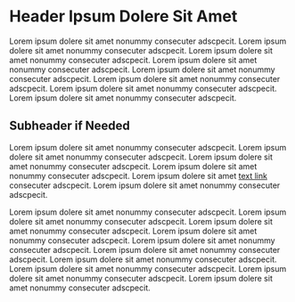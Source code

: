 # Header Ipsum Dolere Sit Amet

Lorem ipsum dolere sit amet nonummy consecuter adscpecit. Lorem ipsum dolere sit amet nonummy consecuter adscpecit. Lorem ipsum dolere sit amet nonummy consecuter adscpecit. Lorem ipsum dolere sit amet nonummy consecuter adscpecit. Lorem ipsum dolere sit amet nonummy consecuter adscpecit. Lorem ipsum dolere sit amet nonummy consecuter adscpecit. Lorem ipsum dolere sit amet nonummy consecuter adscpecit. Lorem ipsum dolere sit amet nonummy consecuter adscpecit. 

## Subheader if Needed
Lorem ipsum dolere sit amet nonummy consecuter adscpecit. Lorem ipsum dolere sit amet nonummy consecuter adscpecit. Lorem ipsum dolere sit amet nonummy consecuter adscpecit. Lorem ipsum dolere sit amet nonummy consecuter adscpecit. Lorem ipsum dolere sit amet [text link](https://turing.io/) consecuter adscpecit. Lorem ipsum dolere sit amet nonummy consecuter adscpecit. 

Lorem ipsum dolere sit amet nonummy consecuter adscpecit. Lorem ipsum dolere sit amet nonummy consecuter adscpecit. Lorem ipsum dolere sit amet nonummy consecuter adscpecit. Lorem ipsum dolere sit amet nonummy consecuter adscpecit. Lorem ipsum dolere sit amet nonummy consecuter adscpecit. Lorem ipsum dolere sit amet nonummy consecuter adscpecit. Lorem ipsum dolere sit amet nonummy consecuter adscpecit. Lorem ipsum dolere sit amet nonummy consecuter adscpecit. Lorem ipsum dolere sit amet nonummy consecuter adscpecit. Lorem ipsum dolere sit amet nonummy consecuter adscpecit. 
